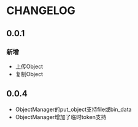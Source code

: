 # CHANGELOG

## 0.0.1

### 新增
* 上传Object
* 复制Object

## 0.0.4
* ObjectManager的put_object支持file或bin_data
* ObjectManager增加了临时token支持
